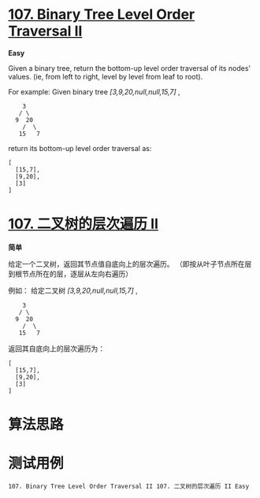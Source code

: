 # [107. Binary Tree Level Order Traversal II][enTitle]

**Easy**

Given a binary tree, return the bottom-up level order traversal of its nodes' values. (ie, from left to right, level by level from leaf to root).

For example: Given binary tree  *[3,9,20,null,null,15,7]* ,

```
    3
   / \
  9  20
    /  \
   15   7

```



return its bottom-up level order traversal as:

```
[
  [15,7],
  [9,20],
  [3]
]

```


# [107. 二叉树的层次遍历 II][cnTitle]

**简单**

给定一个二叉树，返回其节点值自底向上的层次遍历。 （即按从叶子节点所在层到根节点所在的层，逐层从左向右遍历）

例如： 给定二叉树  *[3,9,20,null,null,15,7]* ,

```
    3
   / \
  9  20
    /  \
   15   7

```

返回其自底向上的层次遍历为：

```
[
  [15,7],
  [9,20],
  [3]
]

```


# 算法思路

# 测试用例
```
107. Binary Tree Level Order Traversal II 107. 二叉树的层次遍历 II Easy
```

[enTitle]: https://leetcode.com/problems/binary-tree-level-order-traversal-ii/
[cnTitle]: https://leetcode-cn.com/problems/binary-tree-level-order-traversal-ii/
